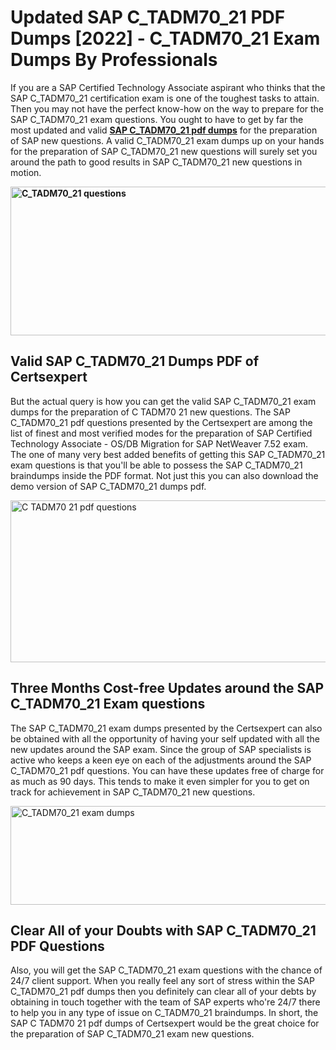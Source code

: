 <h1><strong>Updated SAP C_TADM70_21 PDF Dumps [2022] - C_TADM70_21 Exam Dumps By Professionals&nbsp;</strong></h1>
<p><span style="font-weight: 400;">If you are a SAP Certified Technology Associate aspirant who thinks that the SAP C_TADM70_21 certification exam is one of the toughest tasks to attain. Then you may not have the perfect know-how on the way to prepare for the SAP C_TADM70_21 exam questions. You ought to have to get by far the most updated and valid <strong><a href="https://www.certsexpert.com/C_TADM70_21-pdf-questions.html">SAP C_TADM70_21 pdf dumps</a></strong> for the preparation of SAP new questions. A valid  C_TADM70_21 exam dumps up on your hands for the preparation of SAP C_TADM70_21 new questions will surely set you around the path to good results in SAP C_TADM70_21 new questions in motion.</span></p>
<p><span style="font-weight: 400;"><strong><img style="display: block; margin-left: auto; margin-right: auto;" src="https://i.ibb.co/QXh983F/73475278-2429792180625311-4586132736837681152-n.jpg" alt="C_TADM70_21 questions" width="632" height="238" /></strong></span></p>
<h2><strong>Valid SAP C_TADM70_21 Dumps PDF of Certsexpert</strong></h2>
<p><span style="font-weight: 400;">But the actual query is how you can get the valid SAP C_TADM70_21 exam dumps for the preparation of C TADM70 21 new questions. The SAP C_TADM70_21 pdf questions presented by the Certsexpert are among the list of finest and most verified modes for the preparation of SAP Certified Technology Associate - OS/DB Migration for SAP NetWeaver 7.52 exam. The one of many very best added benefits of getting this SAP C_TADM70_21 exam questions is that you'll be able to possess the SAP C_TADM70_21 braindumps inside the PDF format. Not just this you can also download the demo version of SAP C_TADM70_21 dumps pdf.</span></p>
<p><span style="font-weight: 400;"><img style="display: block; margin-left: auto; margin-right: auto;" src="https://i.ibb.co/Jd8hN2L/76714008-3182067705200142-8735104740007870464-n.jpg" alt="C TADM70 21 pdf questions" width="701" height="259" /></span></p>
<h2><strong>Three Months Cost-free Updates around the SAP C_TADM70_21 Exam questions</strong></h2>
<p><span style="font-weight: 400;">The SAP C_TADM70_21 exam dumps presented by the Certsexpert can also be obtained with all the opportunity of having your self updated with all the new updates around the SAP exam. Since the group of SAP specialists is active who keeps a keen eye on each of the adjustments around the SAP C_TADM70_21 pdf questions. You can have these updates free of charge for as much as 90 days. This tends to make it even simpler for you to get on track for achievement in SAP C_TADM70_21 new questions.</span></p>
<p><span style="font-weight: 400;"><a href="https://www.certsexpert.com/C_TADM70_21-pdf-questions.html"><img style="display: block; margin-left: auto; margin-right: auto;" src="https://i.ibb.co/TMnKrkJ/75398236-424489711531572-5064688549987614720-n.jpg" alt="C_TADM70_21 exam dumps" width="714" height="158" /></a></span></p>
<h2><strong>Clear All of your Doubts with SAP C_TADM70_21 PDF Questions</strong></h2>
<p>Also, you will get the SAP C_TADM70_21 exam questions with the chance of 24/7 client support. When you really feel any sort of stress within the SAP C_TADM70_21 pdf dumps then you definitely can clear all of your debts by obtaining in touch together with the team of SAP experts who're 24/7 there to help you in any type of issue on  C_TADM70_21 braindumps. In short, the SAP C TADM70 21 pdf dumps of Certsexpert would be the great choice for the preparation of SAP C_TADM70_21 exam new questions.</p>
